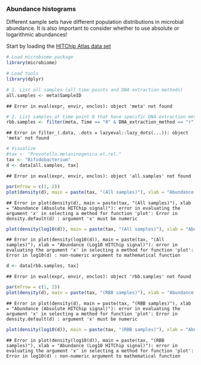 ### Abundance histograms

Different sample sets have different population distributions in
microbial abundance. It is also important to consider whether to use
absolute or logarithmic abundances!

Start by loading the [HITChip Atlas data set](Data.Rmd)



```r
# Load microbiome package
library(microbiome)  

# Load tools
library(dplyr)

# 1. List all samples (all time points and DNA extraction methods)
all.samples <- meta$SampleID
```

```
## Error in eval(expr, envir, enclos): object 'meta' not found
```

```r
# 2. List samples at time point 0 that have specific DNA extraction method 
rbb.samples <- filter(meta, Time == "0" & DNA_extraction_method == "r")$SampleID
```

```
## Error in filter_(.data, .dots = lazyeval::lazy_dots(...)): object 'meta' not found
```

```r
# Visualize
#tax <- "Prevotella.melaninogenica.et.rel."
tax <- "Bifidobacterium"
d <- data[all.samples, tax]
```

```
## Error in eval(expr, envir, enclos): object 'all.samples' not found
```

```r
par(mfrow = c(1, 2))
plot(density(d), main = paste(tax, "(All samples)"), xlab = "Abundance (Absolute HITChip signal)")
```

```
## Error in plot(density(d), main = paste(tax, "(All samples)"), xlab = "Abundance (Absolute HITChip signal)"): error in evaluating the argument 'x' in selecting a method for function 'plot': Error in density.default(d) : argument 'x' must be numeric
```

```r
plot(density(log10(d)), main = paste(tax, "(All samples)"), xlab = "Abundance (Log10 HITChip signal)")
```

```
## Error in plot(density(log10(d)), main = paste(tax, "(All samples)"), xlab = "Abundance (Log10 HITChip signal)"): error in evaluating the argument 'x' in selecting a method for function 'plot': Error in log10(d) : non-numeric argument to mathematical function
```

```r
d <- data[rbb.samples, tax]
```

```
## Error in eval(expr, envir, enclos): object 'rbb.samples' not found
```

```r
par(mfrow = c(1, 2))
plot(density(d), main = paste(tax, "(RBB samples)"), xlab = "Abundance (Absolute HITChip signal)")
```

```
## Error in plot(density(d), main = paste(tax, "(RBB samples)"), xlab = "Abundance (Absolute HITChip signal)"): error in evaluating the argument 'x' in selecting a method for function 'plot': Error in density.default(d) : argument 'x' must be numeric
```

```r
plot(density(log10(d)), main = paste(tax, "(RBB samples)"), xlab = "Abundance (Log10 HITChip signal)")
```

```
## Error in plot(density(log10(d)), main = paste(tax, "(RBB samples)"), xlab = "Abundance (Log10 HITChip signal)"): error in evaluating the argument 'x' in selecting a method for function 'plot': Error in log10(d) : non-numeric argument to mathematical function
```
